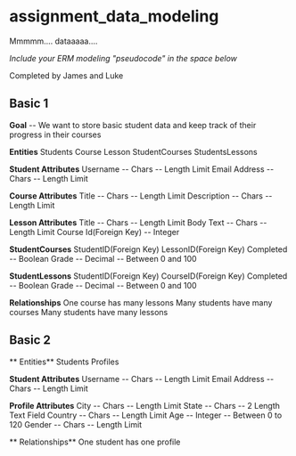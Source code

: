 # assignment_data_modeling
Mmmmm.... dataaaaa....

*Include your ERM modeling "pseudocode" in the space below*

Completed by James and Luke



## Basic 1

**Goal** -- We want to store basic student data and keep track of their progress in their courses

**Entities**
  Students
  Course
  Lesson
  StudentCourses
  StudentsLessons

**Student Attributes**
  Username -- Chars -- Length Limit
  Email Address -- Chars -- Length Limit

**Course Attributes**
  Title -- Chars -- Length Limit
  Description -- Chars -- Length Limit

**Lesson Attributes**
  Title -- Chars -- Length Limit
  Body Text -- Chars -- Length Limit
  Course Id(Foreign Key) -- Integer 

**StudentCourses**
  StudentID(Foreign Key)
  LessonID(Foreign Key)
  Completed -- Boolean
  Grade -- Decimal -- Between 0 and 100

**StudentLessons**
  StudentID(Foreign Key)
  CourseID(Foreign Key)
  Completed -- Boolean
  Grade -- Decimal -- Between 0 and 100 

**Relationships**
  One course has many lessons
  Many students have many courses
  Many students have many lessons



## Basic 2

** Entities**
  Students
  Profiles

**Student Attributes**
  Username -- Chars -- Length Limit
  Email Address -- Chars -- Length Limit

**Profile Attributes**
  City -- Chars -- Length Limit
  State -- Chars -- 2 Length Text Field
  Country -- Chars -- Length Limit
  Age -- Integer -- Between 0 to 120
  Gender -- Chars -- Length Limit

** Relationships**
  One student has one profile
